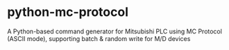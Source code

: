# python-mc-protocol
A Python-based command generator for Mitsubishi PLC using MC Protocol (ASCII mode), supporting batch &amp; random write for M/D devices
